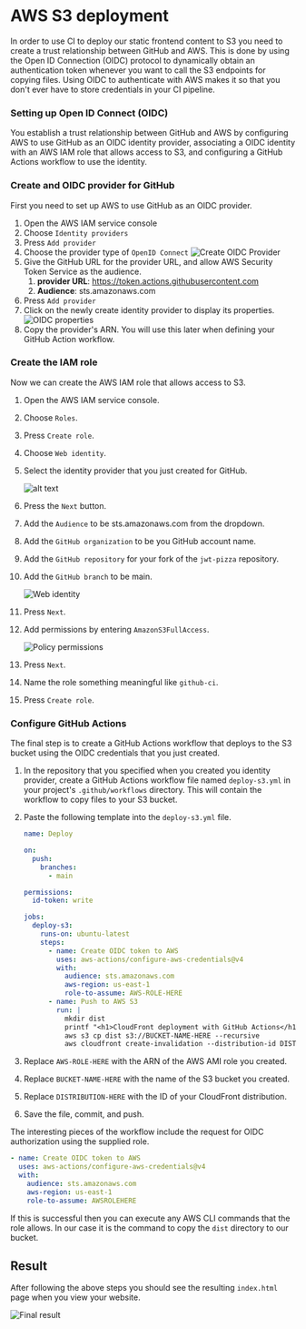 # AWS S3 deployment

In order to use CI to deploy our static frontend content to S3 you need to create a trust relationship between GitHub and AWS. This is done by using the Open ID Connection (OIDC) protocol to dynamically obtain an authentication token whenever you want to call the S3 endpoints for copying files. Using OIDC to authenticate with AWS makes it so that you don't ever have to store credentials in your CI pipeline.

### Setting up Open ID Connect (OIDC)

You establish a trust relationship between GitHub and AWS by configuring AWS to use GitHub as an OIDC identity provider, associating a OIDC identity with an AWS IAM role that allows access to S3, and configuring a GitHub Actions workflow to use the identity.

### Create and OIDC provider for GitHub

First you need to set up AWS to use GitHub as an OIDC provider.

1. Open the AWS IAM service console
1. Choose `Identity providers`
1. Press `Add provider`
1. Choose the provider type of `OpenID Connect`
   ![Create OIDC Provider](createOidcProvider.png)
1. Give the GitHub URL for the provider URL, and allow AWS Security Token Service as the audience.
   1. **provider URL**: https://token.actions.githubusercontent.com
   1. **Audience**: sts.amazonaws.com
1. Press `Add provider`
1. Click on the newly create identity provider to display its properties.
   ![OIDC properties](identityProperties.png)
1. Copy the provider's ARN. You will use this later when defining your GitHub Action workflow.

### Create the IAM role

Now we can create the AWS IAM role that allows access to S3.

1. Open the AWS IAM service console.
1. Choose `Roles`.
1. Press `Create role`.
1. Choose `Web identity`.
1. Select the identity provider that you just created for GitHub.

   ![alt text](createRole.png)

1. Press the `Next` button.
1. Add the `Audience` to be sts.amazonaws.com from the dropdown.
1. Add the `GitHub organization` to be you GitHub account name.
1. Add the `GitHub repository` for your fork of the `jwt-pizza` repository.
1. Add the `GitHub branch` to be main.

   ![Web identity](webIdentity.png)

1. Press `Next`.
1. Add permissions by entering `AmazonS3FullAccess`.

   ![Policy permissions](policyPermissions.png)

1. Press `Next`.
1. Name the role something meaningful like `github-ci`.
1. Press `Create role`.

### Configure GitHub Actions

The final step is to create a GitHub Actions workflow that deploys to the S3 bucket using the OIDC credentials that you just created.

1. In the repository that you specified when you created you identity provider, create a GitHub Actions workflow file named `deploy-s3.yml` in your project's `.github/workflows` directory. This will contain the workflow to copy files to your S3 bucket.
1. Paste the following template into the `deploy-s3.yml` file.

   ```yml
   name: Deploy

   on:
     push:
       branches:
         - main

   permissions:
     id-token: write

   jobs:
     deploy-s3:
       runs-on: ubuntu-latest
       steps:
         - name: Create OIDC token to AWS
           uses: aws-actions/configure-aws-credentials@v4
           with:
             audience: sts.amazonaws.com
             aws-region: us-east-1
             role-to-assume: AWS-ROLE-HERE
         - name: Push to AWS S3
           run: |
             mkdir dist
             printf "<h1>CloudFront deployment with GitHub Actions</h1>" > dist/index.html
             aws s3 cp dist s3://BUCKET-NAME-HERE --recursive
             aws cloudfront create-invalidation --distribution-id DISTRIBUTION-HERE --paths "/*"
   ```

1. Replace `AWS-ROLE-HERE` with the ARN of the AWS AMI role you created.
1. Replace `BUCKET-NAME-HERE` with the name of the S3 bucket you created.
1. Replace `DISTRIBUTION-HERE` with the ID of your CloudFront distribution.
1. Save the file, commit, and push.

The interesting pieces of the workflow include the request for OIDC authorization using the supplied role.

```yml
- name: Create OIDC token to AWS
  uses: aws-actions/configure-aws-credentials@v4
  with:
    audience: sts.amazonaws.com
    aws-region: us-east-1
    role-to-assume: AWSROLEHERE
```

If this is successful then you can execute any AWS CLI commands that the role allows. In our case it is the command to copy the `dist` directory to our bucket.

## Result

After following the above steps you should see the resulting `index.html` page when you view your website.

![Final result](finalResult.png)
